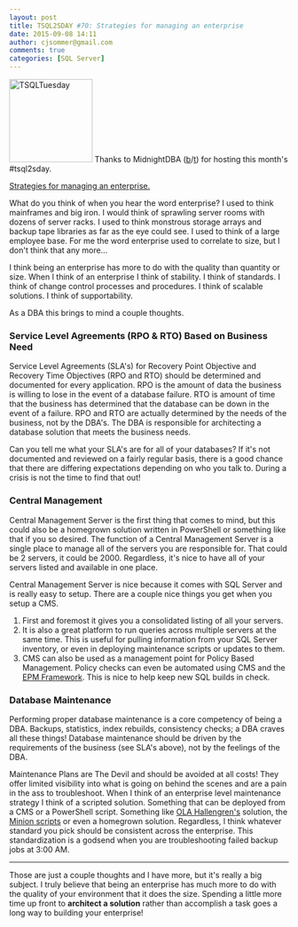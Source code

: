 ```yaml
---
layout: post
title: TSQL2SDAY #70: Strategies for managing an enterprise
date: 2015-09-08 14:11
author: cjsommer@gmail.com
comments: true
categories: [SQL Server]
---
```

<a href="http://www.cjsommer.com/wp-content/uploads/2015/05/TSQLTuesday.jpg"><img src="http://www.cjsommer.com/wp-content/uploads/2015/05/TSQLTuesday.jpg" alt="TSQLTuesday" width="150" height="150" class="alignright size-full wp-image-504" /></a>
Thanks to MidnightDBA (<a href="http://www.midnightdba.com/" target="_blank">b</a>/<a href="https://twitter.com/MidnightDBA" target="_blank">t</a>) for hosting this month's #tsql2sday. 

<a href="http://www.midnightdba.com/Jen/2015/09/time-for-t-sql-tuesday-70/" target="_blank">Strategies for managing an enterprise.</a>

What do you think of when you hear the word enterprise? I used to think mainframes and big iron. I would think of sprawling server rooms with dozens of server racks. I used to think monstrous storage arrays and backup tape libraries as far as the eye could see. I used to think of a large employee base. For me the word enterprise used to correlate to size, but I don't think that any more...

I think being an enterprise has more to do with the quality than quantity or size. When I think of an enterprise I think of stability. I think of standards. I think of change control processes and procedures. I think of scalable solutions. I think of supportability.

As a DBA this brings to mind a couple thoughts. 

<h3>Service Level Agreements (RPO & RTO) Based on Business Need</h3>
Service Level Agreements (SLA's) for Recovery Point Objective and Recovery Time Objectives (RPO and RTO) should be determined and documented for every application. RPO is the amount of data the business is willing to lose in the event of a database failure. RTO is amount of time that the business has determined that the database can be down in the event of a failure. RPO and RTO are actually determined by the needs of the business, not by the DBA's. The DBA is responsible for architecting a database solution that meets the business needs.

Can you tell me what your SLA's are for all of your databases? If it's not documented and reviewed on a fairly regular basis, there is a good chance that there are differing expectations depending on who you talk to. During a crisis is not the time to find that out!

<h3>Central Management</h3>
Central Management Server is the first thing that comes to mind, but this could also be a homegrown solution written in PowerShell or something like that if you so desired. The function of a Central Management Server is a single place to manage all of the servers you are responsible for. That could be 2 servers, it could be 2000. Regardless, it's nice to have all of your servers listed and available in one place. 

Central Management Server is nice because it comes with SQL Server and is really easy to setup. There are a couple nice things you get when you setup a CMS.
<ol>
<li>First and foremost it gives you a consolidated listing of all your servers. </li>
<li>It is also a great platform to run queries across multiple servers at the same time. This is useful for pulling information from your SQL Server inventory, or even in deploying maintenance scripts or updates to them.</li>
<li>CMS can also be used as a management point for Policy Based Management. Policy checks can even be automated using CMS and the <a href="http://epmframework.codeplex.com/">EPM Framework</a>. This is nice to help keep new SQL builds in check.</li>
</ol>

<h3>Database Maintenance</h3>
Performing proper database maintenance is a core competency of being a DBA. Backups, statistics, index rebuilds, consistency checks; a DBA craves all these things! Database maintenance should be driven by the requirements of the business (see SLA's above), not by the feelings of the DBA.

Maintenance Plans are The Devil and should be avoided at all costs! They offer limited visibility into what is going on behind the scenes and are a pain in the ass to troubleshoot. When I think of an enterprise level maintenance strategy I think of a scripted solution. Something that can be deployed from a CMS or a PowerShell script. Something like <a href="https://ola.hallengren.com/">OLA Hallengren's</a> solution, the <a href="http://minionware.net/">Minion scripts</a> or even a homegrown solution. Regardless, I think whatever standard you pick should be consistent across the enterprise. This standardization is a godsend when you are troubleshooting failed backup jobs at 3:00 AM.

<hr>
Those are just a couple thoughts and I have more, but it's really a big subject. I truly believe that being an enterprise has much more to do with the quality of your environment that it does the size. Spending a little more time up front to <strong>architect a solution</strong> rather than accomplish a task goes a long way to building your enterprise!
